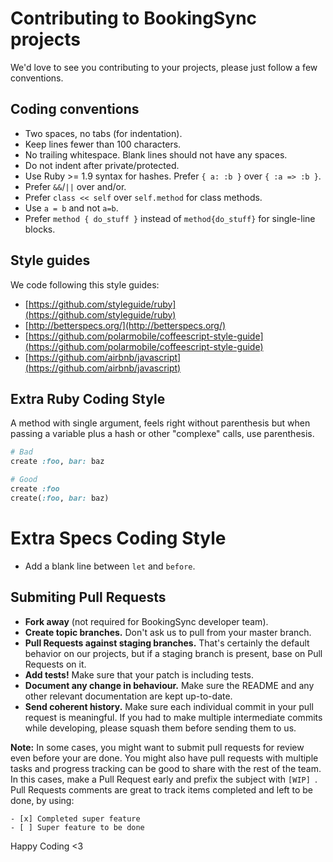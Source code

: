 # Contributing to BookingSync projects

We'd love to see you contributing to your projects, please just follow a few conventions.

## Coding conventions

- Two spaces, no tabs (for indentation).
- Keep lines fewer than 100 characters.
- No trailing whitespace. Blank lines should not have any spaces.
- Do not indent after private/protected.
- Use Ruby >= 1.9 syntax for hashes. Prefer `{ a: :b }` over `{ :a => :b }`.
- Prefer `&&`/`||` over and/or.
- Prefer `class << self` over `self.method` for class methods.
- Use `a = b` and not `a=b`.
- Prefer `method { do_stuff }` instead of `method{do_stuff}` for single-line blocks.

## Style guides

We code following this style guides:

- [https://github.com/styleguide/ruby](https://github.com/styleguide/ruby)
- [http://betterspecs.org/](http://betterspecs.org/)
- [https://github.com/polarmobile/coffeescript-style-guide](https://github.com/polarmobile/coffeescript-style-guide)
- [https://github.com/airbnb/javascript](https://github.com/airbnb/javascript)

## Extra Ruby Coding Style

A method with single argument, feels right without parenthesis but when passing a variable plus a hash or other "complexe" calls, use parenthesis.

```ruby
# Bad
create :foo, bar: baz

# Good
create :foo
create(:foo, bar: baz)
```

# Extra Specs Coding Style

- Add a blank line between `let` and `before`.

## Submiting Pull Requests

- **Fork away** (not required for BookingSync developer team).
- **Create topic branches.** Don't ask us to pull from your master branch.
- **Pull Requests against staging branches.** That's certainly the default behavior on our projects, but if a staging branch is present, base on Pull Requests on it.
- **Add tests!** Make sure that your patch is including tests.
- **Document any change in behaviour.** Make sure the README and any other relevant documentation are kept up-to-date.
- **Send coherent history.** Make sure each individual commit in your pull request is meaningful. If you had to make multiple intermediate commits while developing, please squash them before sending them to us.

**Note:** In some cases, you might want to submit pull requests for review even before your are done. You might also have pull requests with multiple tasks and progress tracking can be good to share with the rest of the team. In this cases, make a Pull Request early and prefix the subject with `[WIP] `. Pull Requests comments are great to track items completed and left to be done, by using:

```
- [x] Completed super feature
- [ ] Super feature to be done
```

Happy Coding <3
